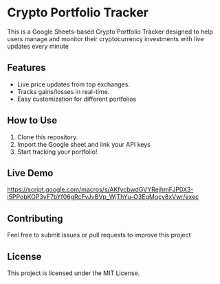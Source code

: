 # Crypto Portfolio Tracker
This is a Google Sheets-based Crypto Portfolio Tracker designed to help users manage and monitor their cryptocurrency investments with live updates every minute

## Features
- Live price updates from top exchanges.
- Tracks gains/losses in real-time.
- Easy customization for different portfolios
  
## How to Use
1. Clone this repository.
2. Import the Google sheet and link your API keys
3. Start tracking your portfolio!

## Live Demo
https://script.google.com/macros/s/AKfycbwdGVYRejhmFJP0X3-i5PPobKOP3yF7bYf06gRcFvJvBVp_WjThYu-O3EgMqcy8xVwr/exec

## Contributing
Feel free to submit issues or pull requests to improve this project

## License
This project is licensed under the MIT License.
